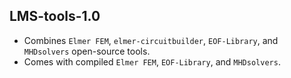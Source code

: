 ## LMS-tools-1.0 ##
* Combines `Elmer FEM`, `elmer-circuitbuilder`, `EOF-Library`, and `MHDsolvers` open-source tools.
* Comes with compiled `Elmer FEM`, `EOF-Library`, and `MHDsolvers`.
